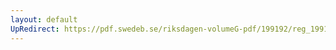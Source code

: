 ```yaml
---
layout: default
UpRedirect: https://pdf.swedeb.se/riksdagen-volumeG-pdf/199192/reg_199192_TU/reg_199192_TU_0012.pdf
---
```

